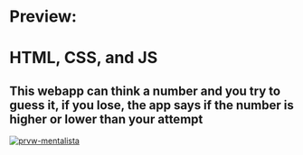 <h1>Preview:</h1>
<h1>HTML, CSS, and JS</h1>

<h2>This webapp can think a number and you try to guess it, if you lose, the app says if the number is higher or lower than your attempt</h2> 

<a href="https://ibb.co/j6MhGnX"><img src="https://i.ibb.co/5M8TvbH/prvw-mentalista.png" alt="prvw-mentalista" border="0"></a><br /><a target='_blank' href='https://pt-br.imgbb.com/'></a><br />


